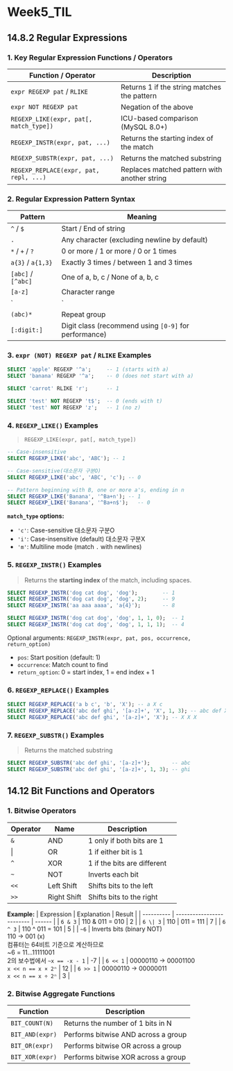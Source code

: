 # Week5_TIL

## 14.8.2 Regular Expressions

### 1. Key Regular Expression Functions / Operators

| Function / Operator | Description |
|---------------------|-------------|
| `expr REGEXP pat` / `RLIKE` | Returns 1 if the string matches the pattern |
| `expr NOT REGEXP pat` | Negation of the above |
| `REGEXP_LIKE(expr, pat[, match_type])` | ICU-based comparison (MySQL 8.0+) |
| `REGEXP_INSTR(expr, pat, ...)` | Returns the starting index of the match |
| `REGEXP_SUBSTR(expr, pat, ...)` | Returns the matched substring |
| `REGEXP_REPLACE(expr, pat, repl, ...)` | Replaces matched pattern with another string |

### 2. Regular Expression Pattern Syntax

| Pattern | Meaning |
|--------|---------|
| `^` / `$` | Start / End of string |
| `.` | Any character (excluding newline by default) |
| `*` / `+` / `?` | 0 or more / 1 or more / 0 or 1 times |
| `a{3}` / `a{1,3}` | Exactly 3 times / between 1 and 3 times |
| `[abc]` / `[^abc]` | One of a, b, c / None of a, b, c |
| `[a-z]` | Character range |
| `|` | OR condition (`abc|def`) |
| `(abc)*` | Repeat group |
| `[:digit:]` | Digit class (recommend using `[0-9]` for performance) |

### 3. `expr (NOT) REGEXP pat` / `RLIKE` Examples

```SQL
SELECT 'apple' REGEXP '^a';     -- 1 (starts with a)
SELECT 'banana' REGEXP '^a';    -- 0 (does not start with a)

SELECT 'carrot' RLIKE 'r';      -- 1

SELECT 'test' NOT REGEXP 't$';  -- 0 (ends with t)
SELECT 'test' NOT REGEXP 'z';   -- 1 (no z)
```

### 4. `REGEXP_LIKE()` Examples
> `REGEXP_LIKE(expr, pat[, match_type])`

```sql
-- Case-insensitive
SELECT REGEXP_LIKE('abc', 'ABC'); -- 1

-- Case-sensitive(대소문자 구분O)
SELECT REGEXP_LIKE('abc', 'ABC', 'c'); -- 0

-- Pattern beginning with B, one or more a's, ending in n
SELECT REGEXP_LIKE('Banana', '^Ba+n'); -- 1
SELECT REGEXP_LIKE('Banana', '^Ba+n$');   -- 0
```

**`match_type` options:**
- `'c'`: Case-sensitive 대소문자 구분O
- `'i'`: Case-insensitive (default) 대소문자 구분X
- `'m'`: Multiline mode (match `.` with newlines)

### 5. `REGEXP_INSTR()` Examples
> Returns the **starting index** of the match, including spaces.

```sql
SELECT REGEXP_INSTR('dog cat dog', 'dog');        -- 1
SELECT REGEXP_INSTR('dog cat dog', 'dog', 2);     -- 9
SELECT REGEXP_INSTR('aa aaa aaaa', 'a{4}');       -- 8

SELECT REGEXP_INSTR('dog cat dog', 'dog', 1, 1, 0);  -- 1
SELECT REGEXP_INSTR('dog cat dog', 'dog', 1, 1, 1);  -- 4
```

Optional arguments: `REGEXP_INSTR(expr, pat, pos, occurrence, return_option)`
- `pos`: Start position (default: 1)
- `occurrence`: Match count to find
- `return_option`: 0 = start index, 1 = end index + 1


### 6. `REGEXP_REPLACE()` Examples

```sql
SELECT REGEXP_REPLACE('a b c', 'b', 'X'); -- a X c
SELECT REGEXP_REPLACE('abc def ghi', '[a-z]+', 'X', 1, 3); -- abc def X
SELECT REGEXP_REPLACE('abc def ghi', '[a-z]+', 'X'); -- X X X
```

### 7. `REGEXP_SUBSTR()` Examples
> Returns the matched substring

```sql
SELECT REGEXP_SUBSTR('abc def ghi', '[a-z]+');       -- abc
SELECT REGEXP_SUBSTR('abc def ghi', '[a-z]+', 1, 3); -- ghi
```

## 14.12 Bit Functions and Operators

### 1. Bitwise Operators
| Operator | Name        | Description                           |                                |
| -------- | ----------- | ------------------------------------- | ------------------------------ |
| `&`      | AND         | 1 only if both bits are 1   |                                |
|\|         | OR                     | 1 if either bit is 1 |
| `^`      | XOR         | 1 if the bits are different |                                |
| `~`      | NOT         | Inverts each bit                      |                          
| `<<`     | Left Shift  | Shifts bits to the left               |                               
| `>>`     | Right Shift | Shifts bits to the right              |                               

**Example:**
| Expression | Explanation               | Result |
| ---------- | ------------------------- | ------ |
| `6 & 3`    | 110 & 011 = 010           | 2      |
| `6 \| 3`   | 110 \| 011 = 111          | 7      |
| `6 ^ 3`    | 110 ^ 011 = 101           | 5      |
| `~6`       | Inverts bits (binary NOT)<br> 110 → 001 (x)<br> 컴퓨터는 64비트 기준으로 계산하므로<br> ~6 = 11...11111001<br> 2의 보수법에서 `~x == -x - 1` | -7     |
| `6 << 1`   | 00000110 → 00001100<br> `x << n == x × 2ⁿ`       | 12     |
| `6 >> 1`   | 00000110 → 00000011<br> `x << n == x ÷ 2ⁿ`       | 3      |


### 2. Bitwise Aggregate Functions

| Function        | Description                         |
| --------------- | ----------------------------------- |
| `BIT_COUNT(N)`  | Returns the number of 1 bits in N   |
| `BIT_AND(expr)` | Performs bitwise AND across a group |
| `BIT_OR(expr)`  | Performs bitwise OR across a group  |
| `BIT_XOR(expr)` | Performs bitwise XOR across a group |


